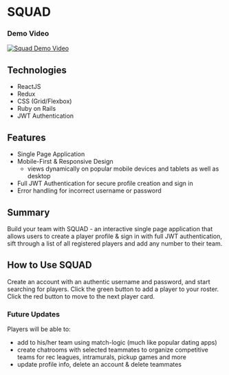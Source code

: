 # SQUAD

### Demo Video

[![Squad Demo Video](https://scontent-ort2-2.xx.fbcdn.net/v/t1.0-9/60069047_10156380912653036_2057864765912383488_o.jpg?_nc_cat=108&_nc_ht=scontent-ort2-2.xx&oh=4d7ec1c0e07a41f80fd88dcdb9e8bb21&oe=5D68B2D2)](https://youtu.be/6y2uFgZduvY)

## Technologies

- ReactJS
- Redux
- CSS (Grid/Flexbox)
- Ruby on Rails
- JWT Authentication

## Features

- Single Page Application
- Mobile-First & Responsive Design
  - views dynamically on popular mobile devices and tablets as well as desktop
- Full JWT Authentication for secure profile creation and sign in
- Error handling for incorrect username or password

## Summary

Build your team with SQUAD - an interactive single page application that allows users to create a player profile & sign in with full JWT authentication, sift through a list of all registered players and add any number to their team.

## How to Use SQUAD

Create an account with an authentic username and password, and start searching for players. Click the green button to add a player to your roster. Click the red button to move to the next player card.

### Future Updates

Players will be able to:
- add to his/her team using match-logic (much like popular dating apps)
- create chatrooms with selected teammates to organize competitive teams for rec leagues, intramurals, pickup games and more
- update profile info, delete an account & delete teammates
